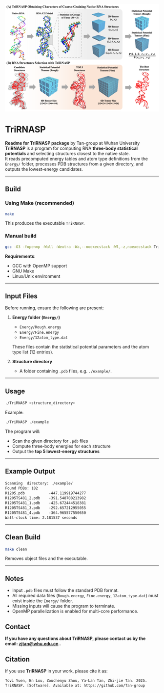 ![header](img/WorkFlow.png)
# TriRNASP

**Readme for TriRNASP package** by Tan-group at Wuhan University  
**TriRNASP** is a program for computing RNA **three-body statistical potentials** and selecting structures closest to the native state.  
It reads precomputed energy tables and atom type definitions from the `Energy/` folder, processes PDB structures from a given directory, and outputs the lowest-energy candidates.

---

## Build

### Using Make (recommended)

```bash
make
```

This produces the executable `TriRNASP`.

### Manual build

```bash
gcc -O3 -fopenmp -Wall -Wextra -Wa,--noexecstack -Wl,-z,noexecstack TriRNASP.c -lm -o TriRNASP
```

**Requirements**:
- GCC with OpenMP support  
- GNU Make  
- Linux/Unix environment  

---

## Input Files

Before running, ensure the following are present:

1. **Energy folder (`Energy/`)**
   - `Energy/Rough.energy`  
   - `Energy/Fine.energy`  
   - `Energy/12atom_type.dat`  

   These files contain the statistical potential parameters and the atom type list (12 entries).

2. **Structure directory**  
   - A folder containing `.pdb` files, e.g. `./example/`.

---

## Usage

```bash
./TriRNASP <structure_directory>
```

Example:

```bash
./TriRNASP ./example
```

The program will:
- Scan the given directory for `.pdb` files  
- Compute three-body energies for each structure  
- Output the **top 5 lowest-energy structures**

---

## Example Output

```
Scanning  directory: ./example/
Found PDBs: 182
R1205.pdb           -447.119919744277
R1205TS481_2.pdb    -391.548708213982
R1205TS481_1.pdb    -425.672444518381
R1205TS481_3.pdb    -292.657212955055
R1205TS481_4.pdb    -364.965577550650
Wall-clock time: 2.181537 seconds
```

---

## Clean Build

```bash
make clean
```

Removes object files and the executable.

---

## Notes

- Input `.pdb` files must follow the standard PDB format.  
- All required data files (`Rough.energy`, `Fine.energy`, `12atom_type.dat`) must exist inside the `Energy/` folder.  
- Missing inputs will cause the program to terminate.  
- OpenMP parallelization is enabled for multi-core performance.  

## Contact

**If you have any questions about TriRNASP, please contact us by the email: zjtan@whu.edu.cn .**

## Citation

If you use **TriRNASP** in your work, please cite it as:

```
Tovi Yuen, En Lou, Zouchenyu Zhou, Ya-Lan Tan, Zhi-jie Tan. 2025. TriRNASP. [Software]. Available at: https://github.com/Tan-group
```

